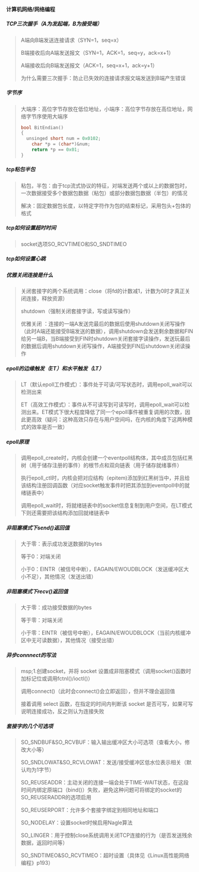#### 计算机网络/网络编程

##### TCP三次握手（A为发起端，B为接受端）

> A端向B端发送连接请求（SYN=1，seq=x）
>
> B端接收后向A端发送报文（SYN=1，ACK=1，seq=y，ack=x+1）
>
> A端接收后向B端发送报文（ACK=1，seq=x+1，ack=y+1）
>
> 为什么需要三次握手：防止已失效的连接请求报文端发送到B端产生错误

##### 字节序

> 大端序：高位字节存放在低位地址，小端序：高位字节存放在高位地址，网络字节序使用大端序
>
> ```cpp
> bool BitEndian()
> {
> 	unsinged short num = 0x0102;
>     char *p = (char*)&num;
>     return *p == 0x01;
> }
> ```

##### tcp粘包半包

> 粘包，半包：由于tcp流式协议的特征，对端发送两个或以上的数据包时，一次数据接受多个数据包数据（粘包）或部分数据包数据（半包）的情况
>
> 解决：固定数据包长度，以特定字符作为包的结束标记，采用包头+包体的格式

##### tcp如何设置超时时间

> socket选项SO_RCVTIMEO和SO_SNDTIMEO

##### tcp如何设置心跳

##### 优雅关闭连接是什么

> 关闭套接字的两个系统调用：close（将fd的计数减1，计数为0时才真正关闭连接，释放资源）
>
> shutdown（强制关闭套接字读，写或读写操作）
>
> 优雅关闭 ：连接的一端A发送完最后的数据后使用shutdown关闭写操作（此时A端还能接受B端发送的数据），调用shutdown会发送剩余数据和FIN给另一端B，当B端接受到FIN时shutdown关闭套接字读操作，发送玩最后的数据后调用shutdown关闭写操作，A端接受到FIN后shutdown关闭读操作

##### epoll的边缘触发（ET）和水平触发（LT）

>LT（默认epoll工作模式）：事件处于可读/可写状态时，调用epoll_wait可以检测出来 
>
>ET（高效工作模式）：事件从不可读写到可读写时，调用epoll_wait可以检测出来。ET模式下很大程度降低了同一个epoll事件被重复调用的次数，因此更高效（疑问：这种高效只存在与用户空间吗，在内核的角度下这两种模式的效率是否一致）

##### epoll原理

> 调用epoll_create时，内核会创建一个eventpoll结构体，其中成员包括红黑树（用于储存注册的事件）的根节点和双向链表（用于储存就绪事件）
>
> 执行epoll_ctl时，内核会把对应结构（epitem)添加到红黑树当中，并且给该结构注册回调函数（对应socket触发事件时把其添加到eventpoll中的就绪链表中）
>
> 调用epoll_wait时，将就绪链表中的socket信息复制到用户空间，在LT模式下则还需要把该结构添加回就绪链表中

##### 非阻塞模式下send()返回值

> 大于零：表示成功发送数据的bytes
>
> 等于0：对端关闭
>
> 小于0：EINTR（被信号中断），EAGAIN/EWOUDBLOCK（发送缓冲区大小不足），其他情况（发送出错）

##### 非阻塞模式下recv()返回值

> 大于零：成功接受数据的bytes
>
> 等于零：对端关闭
>
> 小于零：EINTR（被信号中断），EAGAIN/EWOUDBLOCK（当前内核缓冲区中无可读数据），其他情况（接受出错）

#####  异步connnect的写法  

>msp;1.创建socket，并将 socket 设置成非阻塞模式（调用socket()函数时加标记位或调用fctnl()/ioctl()）
>
>调用connect()（此时会connect()会立即返回），但并不理会返回值 
>
>接着调用 select 函数，在指定的时间内判断该 socket 是否可写，如果可写说明连接成功，反之则认为连接失败 

##### 套接字的几个可选项

> SO_SNDBUF&SO_RCVBUF：输入输出缓冲区大小可选项（查看大小，修改大小等）
>
> SO_SNDLOWAT&SO_RCVLOWAT：发送/接受缓冲区低水位表示相关（默认均为1字节）
>
> SO_REUSEADDR：主动关闭的连接一端会处于TIME-WAIT状态，在这段时间内绑定原端口（bind()）失败，避免这种问题可将绑定的socket的SO_REUSERADDR的选项启用
>
> SO_REUSERPORT：允许多个套接字绑定到相同地址和端口
>
> SO_NODELAY：设置socket时候启用Nagle算法
>
> SO_LINGER：用于控制close系统调用关闭TCP连接的行为（是否发送残余数据，返回时间等）
>
> SO_SNDTIMEO&SO_RCVTIMEO：超时设置（具体见《Linux高性能网络编程》p193）

